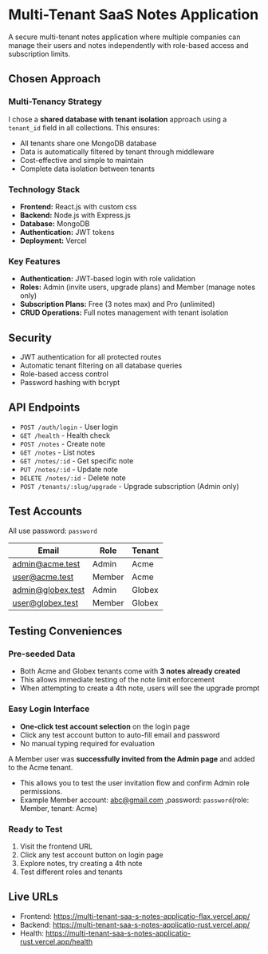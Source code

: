 # Multi-Tenant SaaS Notes Application

A secure multi-tenant notes application where multiple companies can manage their users and notes independently with role-based access and subscription limits.

## Chosen Approach

### Multi-Tenancy Strategy
I chose a **shared database with tenant isolation** approach using a `tenant_id` field in all collections. This ensures:
- All tenants share one MongoDB database
- Data is automatically filtered by tenant through middleware
- Cost-effective and simple to maintain
- Complete data isolation between tenants

### Technology Stack
- **Frontend:** React.js with custom css
- **Backend:** Node.js with Express.js
- **Database:** MongoDB
- **Authentication:** JWT tokens
- **Deployment:** Vercel

### Key Features
- **Authentication:** JWT-based login with role validation
- **Roles:** Admin (invite users, upgrade plans) and Member (manage notes only)
- **Subscription Plans:** Free (3 notes max) and Pro (unlimited)
- **CRUD Operations:** Full notes management with tenant isolation

## Security
- JWT authentication for all protected routes
- Automatic tenant filtering on all database queries
- Role-based access control
- Password hashing with bcrypt

## API Endpoints

- `POST /auth/login` - User login
- `GET /health` - Health check
- `POST /notes` - Create note
- `GET /notes` - List notes
- `GET /notes/:id` - Get specific note
- `PUT /notes/:id` - Update note
- `DELETE /notes/:id` - Delete note
- `POST /tenants/:slug/upgrade` - Upgrade subscription (Admin only)

## Test Accounts
All use password: `password`

| Email | Role | Tenant |
|-------|------|---------|
| admin@acme.test | Admin | Acme |
| user@acme.test | Member | Acme |
| admin@globex.test | Admin | Globex |
| user@globex.test | Member | Globex |

## Testing Conveniences

### Pre-seeded Data
- Both Acme and Globex tenants come with **3 notes already created**
- This allows immediate testing of the note limit enforcement
- When attempting to create a 4th note, users will see the upgrade prompt

### Easy Login Interface
- **One-click test account selection** on the login page
- Click any test account button to auto-fill email and password
- No manual typing required for evaluation

A Member user was **successfully invited from the Admin page** and added to the Acme tenant.
- This allows you to test the user invitation flow and confirm Admin role permissions.
- Example Member account: abc@gmail.com ,password: `password`(role: Member, tenant: Acme)

### Ready to Test
1. Visit the frontend URL
2. Click any test account button on login page
3. Explore notes, try creating a 4th note
4. Test different roles and tenants

## Live URLs
- Frontend: https://multi-tenant-saa-s-notes-applicatio-flax.vercel.app/
- Backend: https://multi-tenant-saa-s-notes-applicatio-rust.vercel.app/
- Health: https://multi-tenant-saa-s-notes-applicatio-rust.vercel.app/health